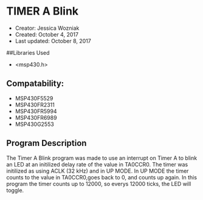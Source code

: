 # TIMER A Blink
* Creator: Jessica Wozniak
* Created: October 4, 2017
* Last updated: October 8, 2017

##Libraries Used
* <msp430.h>

## Compatability:
* MSP430F5529
* MSP430FR2311
* MSP430FR5994
* MSP430FR6989
* MSP430G2553

## Program Description
The Timer A Blink program was made to use an interrupt on Timer A to blink an LED at an initilized delay rate of the value in TA0CCR0. The timer was initilized as using ACLK (32 kHz) and in UP MODE. In UP MODE the timer counts to the value in TA0CCR0,goes back to 0, and counts up again. In this program the timer counts up to 12000, so everys 12000 ticks, the LED will toggle.

